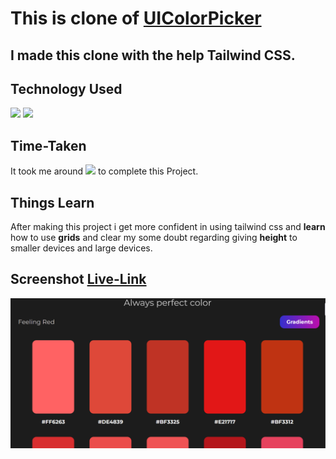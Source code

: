 # This is clone of [UIColorPicker](https://uicolorpicker.com/)

## I made this clone with the help **Tailwind CSS**.

## Technology Used 
![](https://img.shields.io/badge/-Html-red)
![](https://img.shields.io/badge/-Tailwind--Css-yellowgreen)

## Time-Taken

It took me around ![](https://img.shields.io/badge/-40min-red) to complete this Project.

## Things Learn

After making this project i get more confident in using tailwind css and **learn** how to use **grids** and clear my some doubt regarding giving **height** to smaller devices and large devices. 

## Screenshot [Live-Link](https://uicolorpicker-clone.netlify.app/)

![](./Screenshot%20(35).png)